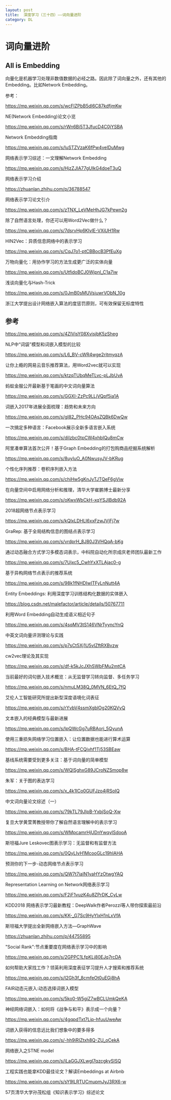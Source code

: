 ```yaml
---
layout: post
title:  深度学习（三十四）——词向量进阶
category: DL 
---
```


# 词向量进阶

## All is Embedding

向量化是机器学习处理非数值数据的必经之路。因此除了词向量之外，还有其他的Embedding。比如Network Embedding。

参考：

https://mp.weixin.qq.com/s/wcFlZPbB5dl6C87kdfjmKw

NE(Network Embedding)论文小览

https://mp.weixin.qq.com/s/rWn6Bi5T3JfucD4C0jYSBA

Network Embedding指南

https://mp.weixin.qq.com/s/luSTZVzaK6fPw4veIDuMwg

网络表示学习综述：一文理解Network Embedding

https://mp.weixin.qq.com/s/HjzZJIA77gUlkG4doeT3uQ

网络表示学习介绍

https://zhuanlan.zhihu.com/p/36788547

网络表示学习论文引介

https://mp.weixin.qq.com/s/zTNX_LeVMeHhJG7kPewn2g

除了自然语言处理，你还可以用Word2Vec做什么？

https://mp.weixin.qq.com/s/7dsrvHp6KIvlE-VXiUH1Rw

HIN2Vec：异质信息网络中的表示学习

https://mp.weixin.qq.com/s/CqJ7o1-ptCBBocB3PfEuXg

万物向量化：用协作学习的方法生成更广泛的实体向量

https://mp.weixin.qq.com/s/UtfidoBCJ0Wjpnl_C1a7iw

浅谈向量化与Hash-Trick

https://mp.weixin.qq.com/s/0JmB0sMUVsiuwrVObN_10g

浙江大学提出设计网络嵌入算法的度惩罚原则，可有效保留无标度特性

## 参考

https://mp.weixin.qq.com/s/4ZlVisY08XvisjbK5zSheg

NLP中“词袋”模型和词嵌入模型的比较

https://mp.weixin.qq.com/s/L6_BV-cWR4wge2ritmyqzA

让你上瘾的网易云音乐推荐算法，用Word2vec就可以实现

https://mp.weixin.qq.com/s/ktzqTUbqMeTLvc-pLJbUvA

蚂蚁金服公开最新基于笔画的中文词向量算法

https://mp.weixin.qq.com/s/GGXI-ZzPc9LLjVQpf5ia1A

词嵌入2017年进展全面梳理：趋势和未来方向

https://mp.weixin.qq.com/s/gI82_PHc94OAsZQBk6DwQw

一次搞定多种语言：Facebook展示全新多语言嵌入系统

https://mp.weixin.qq.com/s/diIzbc0tpCW4xhbIQu8mCw

阿里凑单算法首次公开！基于Graph Embedding的打包购商品挖掘系统解析

https://mp.weixin.qq.com/s/8uyIuO_A0NwusyJV-bKRug

个性化序列推荐：卷积序列嵌入方法

https://mp.weixin.qq.com/s/chiHw5gKnJyTJTQeF6gViw

在向量空间中启用网络分析和推理，清华大学崔鹏博士最新分享

https://mp.weixin.qq.com/s/oKwxWbCkH-xqYSJIBdb92A

2018超网络节点表示学习

https://mp.weixin.qq.com/s/kQlxLDHLI6xxFzwJVjFj7w

GraRep: 基于全局结构信息的图结点表示学习

https://mp.weixin.qq.com/s/vrdprH_8J80J3VHQqA-bKg

通过动态融合方式学习多模态词表示，中科院自动化所宗成庆老师团队最新工作

https://mp.weixin.qq.com/s/7Ujxc5_CwhYxXTLAjac0-g

基于异构网络节点表示的推荐系统

https://mp.weixin.qq.com/s/98k1fNHDIwITFyLnNutt4A

Entity Embeddings: 利用深度学习训练结构化数据的实体嵌入

https://blog.csdn.net/malefactor/article/details/50767711

利用Word Embedding自动生成语义相近句子

https://mp.weixin.qq.com/s/4sqMV3tS146VNrTyyncYnQ

中英文词向量评测理论与实践

https://mp.weixin.qq.com/s/p7sCt5Xj1U5vIZftRXBvzw

cw2vec理论及其实现

https://mp.weixin.qq.com/s/df-k5kJcJXhSWbFMu2mtCA

当前最好的词句嵌入技术概览：从无监督学习转向监督、多任务学习

https://mp.weixin.qq.com/s/nmuLM38Q_0MVN_6EtQ_7fQ

艾伦人工智能研究所提出新型深度语境化词表征

https://mp.weixin.qq.com/s/rYvbV4ssmXgblOg20KQVyQ

文本嵌入的经典模型与最新进展

https://mp.weixin.qq.com/s/lpQWcGg7uRBAorj_5QyunA

使用三重损失网络学习位置嵌入：让位置数据也能进行算术运算

https://mp.weixin.qq.com/s/BHA-tFCQjvhf1Tj53SBEaw

基线系统需要受到更多关注：基于词向量的简单模型

https://mp.weixin.qq.com/s/WQlSghxG89JCroNZSmop8w

朱军：关于图的表达学习

https://mp.weixin.qq.com/s/x_4k1ICo0GUFJzo4jRSoIQ

中文词向量论文综述（一）

https://mp.weixin.qq.com/s/79kTL79JIpB-YxbjSoQ-Xw

复旦大学黄萱菁教授带你了解自然语言理解中的表示学习

https://mp.weixin.qq.com/s/WMpcamrHjUDnYwqyISdooA

斯坦福Jure Leskovec图表示学习：无监督和有监督方法

https://mp.weixin.qq.com/s/0QyLIvH1McooGLc19hIAHA

预测你的下一步-动态网络节点表示学习

https://mp.weixin.qq.com/s/QW7t7iaIN1yaHYzOtwgYAQ

Representation Learning on Network网络表示学习

https://mp.weixin.qq.com/s/F2jF1vuzK4u8ZPrDK_CyLw

KDD2018 网络表示学习最新教程：DeepWalk作者Perozzi等人带你探索最前沿

https://mp.weixin.qq.com/s/KK-_G7Sc9HyYlxH1nLxVfA

斯坦福大学提出全新网络嵌入方法—GraphWave

https://zhuanlan.zhihu.com/p/44755895

"Social Rank":节点重要度在网络表示学习中的影响

https://mp.weixin.qq.com/s/2GPPC1LfpKLj80EJq7rcDA

如何帮助大家找工作？领英利用深度表征学习提升人才搜索和推荐系统

https://mp.weixin.qq.com/s/I2Gh3f_8cmfeOt0uEGj8hA

FAIR动态元嵌入:动态选择词嵌入模型

https://mp.weixin.qq.com/s/5ko0-W5giZ7wBCLUmkQeKA

神经网络词嵌入：如何将《战争与和平》表示成一个向量？

https://mp.weixin.qq.com/s/4gqpdTxt7Lip-hfuuUweAw

词嵌入获得的信息远比我们想象中的要多得多

https://mp.weixin.qq.com/s/-hh9iRIZtxh8Q-ZU_oCekA

网络嵌入之STNE model

https://mp.weixin.qq.com/s/iLaGGJXLwgI7qzcgkySlSQ

工程实践也能拿KDD最佳论文？解读Embeddings at Airbnb

https://mp.weixin.qq.com/s/sY9ILRTUCmupmJyJ3RX6-w

57页清华大学孙茂松组《知识表示学习》综述论文
